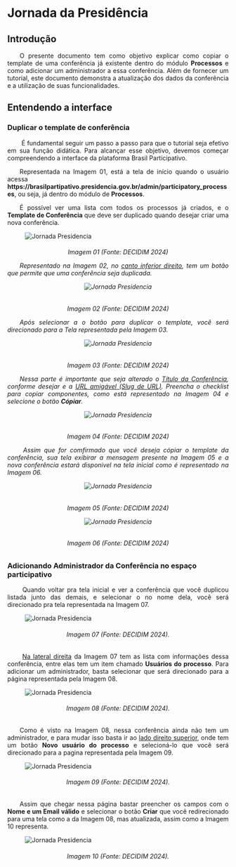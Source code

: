 # Jornada da Presidência

## Introdução
<p align="justify">
&emsp;&emsp;O presente documento tem como objetivo explicar como copiar o template de uma conferência já existente dentro do módulo <b>Processos</b> e como adicionar um administrador a essa conferência. Além de fornecer um tutorial, este documento demonstra a atualização dos dados da conferência e a utilização de suas funcionalidades.
</p>

## Entendendo a interface
### Duplicar o template de conferência
<p align="justify">
&emsp;&emsp; É fundamental seguir um passo a passo para que o tutorial seja efetivo em sua função didática. Para alcançar esse objetivo, devemos começar compreendendo a interface da plataforma Brasil Participativo.
</p>

<p align="justify">
&emsp;&emsp;Representada na Imagem 01, está a tela de início quando o usuário acessa <b><link>https://brasilpartipativo.presidencia.gov.br/admin/participatory_processes</link></b>, ou seja, já dentro do módulo de <b>Processos</b>.
</p>

<p align="justify">
&emsp;&emsp;É possível ver uma lista com todos os processos já criados, e o <b>Template de Conferência</b> que deve ser duplicado quando desejar criar uma nova conferência.
</p>

<figure markdown>
<img src= "https://gitlab.com/lappis-unb/decidimbr/documentacao/-/raw/main/docs/assetsTutoriais/conferencias/Tela%20inicial.png?ref_type=heads" alt="Jornada Presidencia" style="float: none; margin: auto"> 
</figure>
<p align="justify">
<h6 align = "center">Imagem 01 (Fonte: DECIDIM 2024)
</p>

<p align="justify">
&emsp;&emsp;Representado na Imagem 02, no <u>canto inferior direito</u>, tem um botão que permite que uma conferência seja duplicada.
</p>

<figure markdown>
<img src= "https://gitlab.com/lappis-unb/decidimbr/documentacao/-/raw/main/docs/assetsTutoriais/conferencias/Tela%20inicial%20-%20duplicar.png?ref_type=heads" alt="Jornada Presidencia" style="float: none; margin: auto"> 
</figure>
<p align="justify">
<h6 align = "center">Imagem 02 (Fonte: DECIDIM 2024)
</p>

<p align="justify">
&emsp;&emsp;Após selecionar a o botão para duplicar o template, você será direcionado para a Tela representada pela Imagem 03.
</p>

<figure markdown>
<img src= "https://gitlab.com/lappis-unb/decidimbr/documentacao/-/raw/main/docs/assetsTutoriais/conferencias/Tela%20duplicar.png?ref_type=heads" alt="Jornada Presidencia" style="float: none; margin: auto"> 
</figure>
<p align="justify">
<h6 align = "center">Imagem 03 (Fonte: DECIDIM 2024)
</p>

<p align="justify">
&emsp;&emsp;Nessa parte é importante que seja alterado o <u>Título da Conferência</u>, conforme desejar e a <u>URL amigável (Slug de URL)</u>. Preencha o checklist para copiar componentes, como está representado na Imagem 04 e selecione o botão <b>Cópiar</b>.
</p>

<figure markdown>
<img src= "https://gitlab.com/lappis-unb/decidimbr/documentacao/-/raw/main/docs/assetsTutoriais/conferencias/Tela%20duplicar%20-%20novo%20nome.png?ref_type=heads" alt="Jornada Presidencia" style="float: none; margin: auto"> 
</figure>
<p align="justify">
<h6 align = "center">Imagem 04 (Fonte: DECIDIM 2024)
</p>

<p align="justify">
&emsp;&emsp;  Assim que for comfirmado que você deseja cópiar o template da conferência, sua tela exibirar a mensagem presente na Imagem 05 e a nova conferência estará disponivel na tela inicial como é representado na Imagem 06.
</p>

<figure markdown>
<img src= "https://gitlab.com/lappis-unb/decidimbr/documentacao/-/raw/main/docs/assetsTutoriais/conferencias/Tela%20duplicada.png?ref_type=heads" alt="Jornada Presidencia" style="float: none; margin: auto"> 
</figure>
<p align="justify">
<h6 align = "center"> Imagem 05 (Fonte: DECIDIM 2024)
</p>

<figure markdown>
<img src= "https://gitlab.com/lappis-unb/decidimbr/documentacao/-/raw/main/docs/assetsTutoriais/conferencias/Tela%20duplicada%202.png?ref_type=heads" alt="Jornada Presidencia" style="float: none; margin: auto"> 
</figure>
<p align="justify">
<h6 align = "center"> Imagem 06 (Fonte: DECIDIM 2024)
</p>

### Adicionando **Administrador da Conferência** no espaço participativo
<p align="justify">
&emsp;&emsp; Quando voltar pra tela inicial e ver a conferência que você duplicou listada junto das demais, e selecionar o no nome dela, você será direcionado pra tela representada na Imagem 07. 
</p>

<figure markdown>
<img src= "https://gitlab.com/lappis-unb/decidimbr/documentacao/-/raw/main/docs/assetsTutoriais/conferencias/Add%20admin.png?ref_type=heads" alt="Jornada Presidencia" style="float: none; margin: auto"> 
</figure>
<p align="center">
 <h6 align = "center"> Imagem 07 (Fonte: DECIDIM 2024).</h6>
</p>

<p align="justify">
&emsp;&emsp; <u>Na lateral direita</u> da Imagem 07 tem as lista com informações dessa conferência, entre elas tem um item chamado <b>Usuários do processo</b>. Para adicionar um administrador, basta selecionar que será direcionado para a página representada pela Imagem 08.
</p>

<figure markdown>
<img src= "https://gitlab.com/lappis-unb/decidimbr/documentacao/-/raw/main/docs/assetsTutoriais/conferencias/Tela%20novo%20admin.png?ref_type=heads" alt="Jornada Presidencia" style="float: none; margin: auto"> 
</figure>
<p align="center">
 <h6 align = "center"> Imagem 08 (Fonte: DECIDIM 2024).</h6>
</p>

<p align="justify">
&emsp;&emsp;Como é visto na Imagem 08, nessa conferência ainda não tem um administrador, e para mudar isso basta ir ao <u>lado direito superior</u>, onde tem um botão <b>Novo usuário do processo</b> e selecioná-lo que você será direcionado para a pagina representada pela Imagem 09.
</p>

<figure markdown>
<img src= "https://gitlab.com/lappis-unb/decidimbr/documentacao/-/raw/main/docs/assetsTutoriais/conferencias/Tela%20administradores%20do%20processo.png?ref_type=heads" alt="Jornada Presidencia" style="float: none; margin: auto"> 
</figure>
<p align="center">
 <h6 align = "center"> Imagem 09 (Fonte: DECIDIM 2024).</h6>
</p>

<p align="justify">
&emsp;&emsp;Assim que chegar nessa página bastar preencher os campos com o <b>Nome e um Email válido</b> e selecionar o botão <b>Criar</b> que você redirecionado para uma tela como a da Imagem 08, mas atualizada, assim como a Imagem 10 representa.
</p>

<figure markdown>
<img src= "https://gitlab.com/lappis-unb/decidimbr/documentacao/-/raw/main/docs/assetsTutoriais/conferencias/Tela%20administrradores%20do%20processo%20atualizado.png?ref_type=heads" alt="Jornada Presidencia" style="float: none; margin: auto"> 
</figure>
<p align="center">
 <h6 align = "center"> Imagem 10 (Fonte: DECIDIM 2024).</h6>
</p>